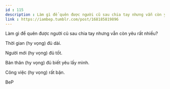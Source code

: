 ```yaml
---
id : 115
description : Làm gì để quên được người cũ sau chia tay nhưng vẫn còn yêu rất nhiều?
link : https://iambep.tumblr.com/post/168185819896
---
```


Làm gì để quên được người cũ sau chia tay nhưng vẫn còn yêu rất nhiều?

Thời gian (hy vọng) đủ dài.

Người mới (hy vọng) đủ tốt.

Bản thân (hy vọng) đủ biết yêu lấy mình.

Công việc (hy vọng) rất bận.

BeP